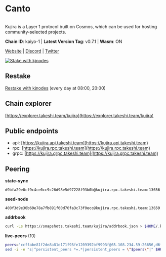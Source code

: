 # Canto

<figure><img src="https://github.com/takeshi-val/Logo/raw/main/kujira.png" alt=""><figcaption></figcaption></figure>

Kujira is a Layer 1 protocol built on Cosmos, which can be used for hosting community-selected projects.

**Chain ID**: kaiyo-1 | **Latest Version Tag**: v0.7.1 | **Wasm**: ON

[Website](https://kujira.app) | [Discord](https://discord.gg/teamkujira) | [Twitter](https://twitter.com/TeamKujira)

[![Stake with kjnodes](https://i.ibb.co/cr44Q8j/button-stake-with-kjnodes.png)](https://restake.app/kujira/kujiravaloper1tnuqj73jfn3724lqz34c27tuv80nv336sadqym)

## Restake

[Restake with kjnodes](https://restake.app/kujira/kujiravaloper1tnuqj73jfn3724lqz34c27tuv80nv336sadqym) (every day at 08:00, 20:00)

## Chain explorer

[https://explorer.takeshi.team/kujira](https://explorer.takeshi.team/kujira)

## Public endpoints

* api: [https://kujira.api.takeshi.team](https://kujira.api.takeshi.team)
* rpc: [https://kujira.rpc.takeshi.team](https://kujira.rpc.takeshi.team)
* grpc: [https://kujira.grpc.takeshi.team](https://kujira.grpc.takeshi.team)

## Peering

**state-sync**

```
d9bfa29e0cf9c4ce0cc9c26d98e5d97228f93b0b@kujira.rpc.takeshi.team:13656
```

**seed-node**

```
400f3d9e30b69e78a7fb891f60d76fa3c73f0ecc@kujira.rpc.takeshi.team:13659
```

**addrbook**

```bash
curl -Ls https://snapshots.takeshi.team/kujira/addrbook.json > $HOME/.kujira/config/addrbook.json
```

**live-peers** (10)

```bash
peers="ccffabe81f2de8a81e171f93fe1209392bf9993f@65.108.234.59:26656,d6f2eee997d108d4fde5683e31d678427376dfce@77.68.27.75:26656,935c1065ad23338a5e6a75f08fb650f9f46dbd3e@65.108.201.167:26656,213dbb8301ce1c0f5662a9b723bd613f15e1dd4e@75.119.157.167:30656,b80cf7882c8cab4894d41ccd4f5a00406d8b5f7d@146.59.52.48:30095,d3427d444b6909529d73025fe32a73dfea7b90d1@148.251.85.115:26656,129771a48f43b83c6144c7d282ad1da62434cc07@15.204.197.12:26656,c124ce0b508e8b9ed1c5b6957f362225659b5343@136.243.248.190:26656,d9bfa29e0cf9c4ce0cc9c26d98e5d97228f93b0b@65.109.88.38:13656,04b384fd77f70082a9a6e4d8fb3db827340f4e74@148.251.13.186:11856"
sed -i -e "s|^persistent_peers *=.*|persistent_peers = \"$peers\"|" $HOME/.kujira/config/config.toml
```
